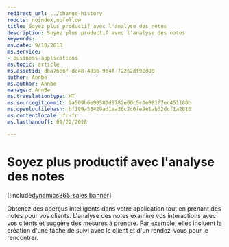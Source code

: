 ```yaml
---
redirect_url: ../change-history
robots: noindex,nofollow
title: Soyez plus productif avec l'analyse des notes
description: Soyez plus productif avec l'analyse des notes
keywords: 
ms.date: 9/10/2018
ms.service:
- business-applications
ms.topic: article
ms.assetid: dba7666f-dc48-483b-9b4f-72262df96d88
author: Annbe
ms.author: Annbe
manager: AnnBe
ms.translationtype: HT
ms.sourcegitcommit: 9a509b6e98583d8782e00c5c0e081f7ec451180b
ms.openlocfilehash: bf189a38429ad1aa36c2c6fe9e1ab32dcf1a2810
ms.contentlocale: fr-fr
ms.lasthandoff: 09/22/2018

---
```


# <a name="be-more-productive-with-notes-analysis"></a>Soyez plus productif avec l'analyse des notes

[!include[dynamics365-sales banner](../includes/dynamics365-sales.md)]





Obtenez des aperçus intelligents dans votre application tout en prenant des notes pour vos clients. L'analyse des notes examine vos interactions avec vos clients et suggère des mesures à prendre. Par exemple, elles incluent la création d'une tâche de suivi avec le client et d'un rendez-vous pour le rencontrer.


